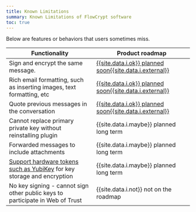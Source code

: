 ```yaml
---
title: Known Limitations
summary: Known Limitations of FlowCrypt software
toc: true
---
```


Below are features or behaviors that users sometimes miss.

| Functionality | Product roadmap |
|---|---|
| Sign and encrypt the same message. | [{{site.data.i.ok}} planned soon{{site.data.i.external}}](https://github.com/FlowCrypt/flowcrypt-browser/issues/1080) |
| Rich email formatting, such as inserting images, text formatting, etc | [{{site.data.i.ok}} planned soon{{site.data.i.external}}](https://github.com/FlowCrypt/flowcrypt-browser/issues/668) |
| Quote previous messages in the conversation | [{{site.data.i.ok}} planned soon{{site.data.i.external}}](https://github.com/FlowCrypt/flowcrypt-browser/issues/873) | 
| Cannot replace primary private key without reinstalling plugin | {{site.data.i.maybe}} planned long term | 
| Forwarded messages to include attachments | {{site.data.i.maybe}} planned long term |
| [Support hardware tokens such as YubiKey](security.html#hardware-tokens) for key storage and encryption | {{site.data.i.maybe}} planned long term | 
| No key signing - cannot sign other public keys to participate in Web of Trust | {{site.data.i.not}} not on the roadmap |
